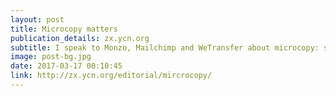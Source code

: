 ```yaml
---
layout: post
title: Microcopy matters
publication_details: zx.ycn.org
subtitle: I speak to Monzo, Mailchimp and WeTransfer about microcopy: small words that do the heavy-lifting.
image: post-bg.jpg
date: 2017-03-17 00:10:45
link: http://zx.ycn.org/editorial/mircrocopy/
---
```

